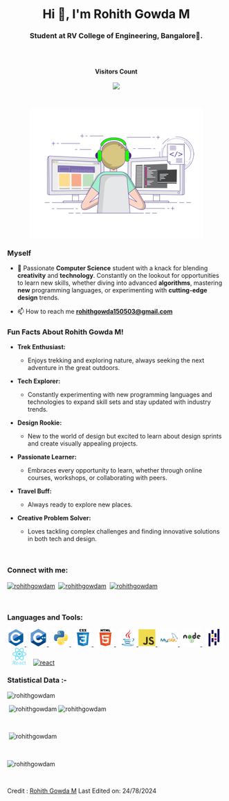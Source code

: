 <h1 align="center">Hi 👋, I'm Rohith Gowda M</h1>
<h3 align="center">Student at RV College of Engineering, Bangalore🌟.</h3>

<br>
<div align="center">
<br><p align="centre"><b>Visitors Count</b></p>  
    
<p align="center"><img align="center" src="https://profile-counter.glitch.me/{RohithgowdaM}/count.svg"  /></p> 
<br>
</div>

<p align="center"><img align="center" width="400px" src="https://github.com/RohithgowdaM/RohithgowdaM/blob/92c4f412b247fa91d3eadbd50967d980ff845731/rgm.gif" alt="rohithgowdam" /></p>

### Myself
- 🌱 Passionate **Computer Science** student with a knack for blending **creativity** and **technology**. Constantly on the lookout for opportunities to learn new skills, whether diving into advanced **algorithms**, mastering **new** programming languages, or experimenting with **cutting-edge design** trends.

- 📫 How to reach me **rohithgowda150503@gmail.com**

### Fun Facts About Rohith Gowda M!
- **Trek Enthusiast:** 
  - Enjoys trekking and exploring nature, always seeking the next adventure in the great outdoors.
  
- **Tech Explorer:** 
  - Constantly experimenting with new programming languages and technologies to expand skill sets and stay updated with industry trends.
  
- **Design Rookie:** 
  - New to the world of design but excited to learn about design sprints and create visually appealing projects.
  
- **Passionate Learner:** 
  - Embraces every opportunity to learn, whether through online courses, workshops, or collaborating with peers.
  
- **Travel Buff:** 
  - Always ready to explore new places.
  
- **Creative Problem Solver:** 
  - Loves tackling complex challenges and finding innovative solutions in both tech and design.

<br>

<h3 align="left">Connect with me:</h3>
<p align="left">
  <a href="https://www.linkedin.com/in/rohith-gowda-m-a04b4122a/" target="blank"><img align="center"
      src="https://raw.githubusercontent.com/rahuldkjain/github-profile-readme-generator/master/src/images/icons/Social/linked-in-alt.svg"
      alt="rohithgowdam" height="30" width="40" /></a>&nbsp;
<!--   <a href="https://instagram.com/_._.adam._" target="blank"><img align="center"
      src="https://raw.githubusercontent.com/rahuldkjain/github-profile-readme-generator/master/src/images/icons/Social/instagram.svg"
      alt="_._.adam._" height="30" width="40" /></a> -->
  <a href="https://leetcode.com/u/iaintworried/" target="blank"><img align="center"
      src="https://cdn.iconscout.com/icon/free/png-512/free-leetcode-3521542-2944960.png?f=avif&w=256"
      alt="rohithgowdam" height="30" width="40" /></a>&nbsp;
  <a href="https://www.naukri.com/code360/profile/rgm08" target="blank"><img align="center"
      src="https://www.codingninjas.com/assets-landing/images/CNLOGO.svg"
      alt="rohithgowdam" height="30" width="40" /></a>&nbsp;
<!--  <a href="https://twitter.com/adam_pithenwala" target="blank"><img align="center"
      src="https://raw.githubusercontent.com/rahuldkjain/github-profile-readme-generator/master/src/images/icons/Social/twitter.svg"
      alt="adampithewan" height="30" width="40" /></a> -->
</p>

<br>
<h3 align="left">Languages and Tools:</h3>
<p align="left">  <a href="https://www.cprogramming.com/" target="_blank"
    rel="noreferrer"> <img src="https://raw.githubusercontent.com/devicons/devicon/master/icons/c/c-original.svg"
      alt="c" width="40" height="40" /> </a> &nbsp;
    <a href="https://www.w3schools.com/cpp/" target="_blank" rel="noreferrer">
    <img src="https://raw.githubusercontent.com/devicons/devicon/master/icons/cplusplus/cplusplus-original.svg"
      alt="cplusplus" width="40" height="40" /> </a>&nbsp;
    <a href="https://www.python.org" target="_blank" rel="noreferrer"> <img
      src="https://raw.githubusercontent.com/devicons/devicon/master/icons/python/python-original.svg" alt="python"
      width="40" height="40" /> </a>&nbsp;
    <a href="https://www.w3schools.com/css/" target="_blank"
    rel="noreferrer"> <img src="https://raw.githubusercontent.com/devicons/devicon/master/icons/css3/css3-original-wordmark.svg" alt="css3" width="40" height="40" /> </a> &nbsp;
    <a href="https://www.w3.org/html/" target="_blank" rel="noreferrer"> <img
      src="https://raw.githubusercontent.com/devicons/devicon/master/icons/html5/html5-original-wordmark.svg"
      alt="html5" width="40" height="40" /> </a>&nbsp;
    <a href="https://www.java.com" target="_blank" rel="noreferrer"> <img
      src="https://raw.githubusercontent.com/devicons/devicon/master/icons/java/java-original.svg" alt="java" width="40"
      height="40" /> </a> 
    <a href="https://developer.mozilla.org/en-US/docs/Web/JavaScript" target="_blank"
    rel="noreferrer"> <img src="https://raw.githubusercontent.com/devicons/devicon/master/icons/javascript/javascript-original.svg" alt="javascript" width="40" height="40" /> </a>&nbsp;
    <a href="https://www.mysql.com/" target="_blank" rel="noreferrer"> <img
      src="https://raw.githubusercontent.com/devicons/devicon/master/icons/mysql/mysql-original-wordmark.svg"
      alt="mysql" width="40" height="40" /> </a> &nbsp; <a href="https://nodejs.org" target="_blank" rel="noreferrer"> <img
      src="https://raw.githubusercontent.com/devicons/devicon/master/icons/nodejs/nodejs-original-wordmark.svg"
      alt="nodejs" width="40" height="40" /> </a>&nbsp; <a href="https://pandas.pydata.org/" target="_blank" rel="noreferrer">
    <img
      src="https://raw.githubusercontent.com/devicons/devicon/2ae2a900d2f041da66e950e4d48052658d850630/icons/pandas/pandas-original.svg"
      alt="pandas" width="40" height="40" /> </a>&nbsp;  <a href="https://reactjs.org/" target="_blank" rel="noreferrer"> <img
      src="https://raw.githubusercontent.com/devicons/devicon/master/icons/react/react-original-wordmark.svg"
      alt="react" width="40" height="40" /></a> &nbsp;
          <a href="https://github.com/" target="_blank" rel="noreferrer"> <img
      src="https://github.com/gauravghongde/social-icons/blob/master/SVG/Color/Github.svg"
      alt="react" width="40" height="40" /></a>

<br>

<h3>Statistical Data :-</h3>
<!-- <p><img align="center"
    src="https://github-readme-stats.vercel.app/api/top-langs?username=RohithgowdaM&show_icons=true&locale=en&bg_color=0d1117&text_color=ffffff&layout=compact"
    alt="rohithgowdam" 
    bg_color=#808080/></p>
<br> -->
<img align="" src="http://github-profile-summary-cards.vercel.app/api/cards/profile-details?username=RohithgowdaM&theme=algolia"
    alt="rohithgowdam" />
<br>
<p>&nbsp;<img align="" src="http://github-profile-summary-cards.vercel.app/api/cards/repos-per-language?username=RohithgowdaM&theme=algolia"
    alt="rohithgowdam" />
    <img align="" src="http://github-profile-summary-cards.vercel.app/api/cards/most-commit-language?username=RohithgowdaM&theme=algolia"
    alt="rohithgowdam" /></p>
<br>
<!-- <p>&nbsp;<img align="center"  src="https://github-readme-stats.vercel.app/api?username=RohithgowdaM&show_icons=true&locale=en&bg_color=0d1117&text_color=ffffff&repo=convoychat"
    alt="rohithgowdam" /></p> -->

<p>&nbsp;<img align="center"  src="http://github-profile-summary-cards.vercel.app/api/cards/stats?username=RohithgowdaM&theme=algolia"
    alt="rohithgowdam" /></p>

<br>

<p><img align="center" src="https://github-readme-streak-stats.herokuapp.com/?user=RohithgowdaM&theme=dark&background=0d1117&date_format=M%20j%5B%2C%20Y%5D" alt="rohithgowdam" /></p>
      
<p align="left"> <a href="https://twitter.com/" target="blank"><img
      src="https://img.shields.io/twitter/follow/?logo=twitter&style=for-the-badge" alt="" /></a> </p>

Credit : [Rohith Gowda M](https://github.com/RohithgowdaM)
 Last Edited on: 24/78/2024
<!--
**RohithgowdaM/RohithgowdaM** is a ✨ _special_ ✨ repository because its `README.md` (this file) appears on your GitHub profile.

Here are some ideas to get you started:

- 🔭 I’m currently working on ...
- 🌱 I’m currently learning ...
- 👯 I’m looking to collaborate on ...
- 🤔 I’m looking for help with ...
- 💬 Ask me about ...
- 📫 How to reach me: ...
- 😄 Pronouns: ...
- ⚡ Fun fact: ...
-->
